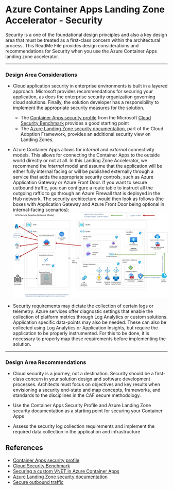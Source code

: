 # Azure Container Apps Landing Zone Accelerator - Security

Security is a one of the foundational design principles and also a key design area that must be treated as a first-class concern within the architectural process. This ReadMe File provides design considerations and recommendations for Security when you use the Azure Container Apps landing zone accelerator.

---
### Design Area Considerations

- Cloud application security in enterprise environments is built in a layered approach. Microsoft provides recommendations for securing your application, as does the enterprise security organization governing cloud solutions. Finally, the solution developer has a responsibility to implement the appropriate security measures for the solution.
    - The [Container Apps security profile](https://learn.microsoft.com/security/benchmark/azure/baselines/azure-container-apps-security-baseline) from the Microsoft [Cloud Security Benchmark](https://learn.microsoft.com/security/benchmark/azure/overview) provides a good starting point
    - The [Azure Landing Zone security documentation](https://learn.microsoft.com/azure/cloud-adoption-framework/secure/), part of the Cloud Adoption Framework, provides an additional security view on Landing Zones.

- Azure Container Apps allows for _internal_ and _external_ connectivity models. This allows for connecting the Container Apps to the outside world directly or not at all. In this Landing Zone Accelerator, we recommend the _internal_ model and assume that the application will be either fully internal facing or will be published externally through a service that adds the appropriate security controls, such as Azure Application Gateway or Azure Front Door. If you want to secure uutbound traffic, you can configure a route table to instruct all the outgoing raffic to go through an Azure Firewall that is deployed in the Hub network. The security architecture would then look as follows (the boxes with Application Gateway and Azure Front Door being optional in internal-facing scenarios):
![ACA Hub and Spoke architecture](../media/acaInternal/aca-internal.jpg)

- Security requirements may dictate the collection of certain logs or telemetry. Azure services offer diagnostic settings that enable the collection of platform metrics through Log Analytics or custom solutions. Application specific data-points may also be needed. These can also be collected using Log Analytics or Application Insights, but require the application to be properly instrumented. For this to be done, it is necessary to properly map these requirements before implementing the solution.


---
### Design Area Recommendations

- Cloud security is a journey, not a destination. Security should be a first-class concern in your solution design and software development processes. Architects must focus on objectives and key results when envisioning a security end-state and map concepts, frameworks, and standards to the disciplines in the CAF secure methodology.

- Use the Container Apps Security Profile and Azure Landing Zone security documentation as a starting point for securing your Container Apps

- Assess the security log collection requirements and implement the required data collection in the application and infrastructure

## References

- [Container Apps security profile](https://learn.microsoft.com/security/benchmark/azure/baselines/azure-container-apps-security-baseline)
- [Cloud Security Benchmark](https://learn.microsoft.com/security/benchmark/azure/overview)
- [Securing a custom VNET in Azure Container Apps](https://learn.microsoft.com/azure/container-apps/firewall-integration)
- [Azure Landing Zone security documentation](https://learn.microsoft.com/azure/cloud-adoption-framework/secure/)
- [Secure outbound traffic](https://learn.microsoft.com/en-us/azure/container-apps/user-defined-routes)
  